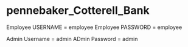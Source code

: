 # pennebaker_Cotterell_Bank

Employee USERNAME = employee
Employee PASSWORD = employee


Admin Username = admin
ADmin Password = admin
